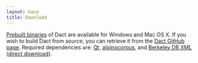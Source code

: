 ```yaml
---
layout: base
title: Download
---
```


[Prebuilt binaries](http://github.com/rug-compling/dact/downloads) of Dact are available for Windows and Mac OS X. If you wish
to build Dact from source, you can retrieve it from the [Dact GitHub page](http://github.com/rug-compling/dact). Required dependencies are:
[Qt](http://qt.nokia.com/),
[alpinocorpus](http://github.com/rug-compling/alpinocorpus),
and [Berkeley DB XML](http://www.oracle.com/us/products/database/berkeley-db/index-066571.html)
([direct download](http://download-uk.oracle.com/berkeley-db/dbxml-2.5.16.tar.gz)).

